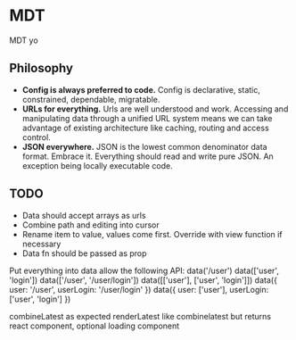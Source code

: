 # MDT
MDT yo

## Philosophy
- **Config is always preferred to code.** Config is declarative, static, constrained, dependable, migratable.
- **URLs for everything.** Urls are well understood and work. Accessing and manipulating data through a unified URL system means we can take advantage of existing architecture like caching, routing and access control.
- **JSON everywhere.** JSON is the lowest common denominator data format. Embrace it. Everything should read and write pure JSON. An exception being locally executable code.

## TODO
- Data should accept arrays as urls
- Combine path and editing into cursor
- Rename item to value, values come first. Override with view function if necessary
- Data fn should be passed as prop

Put everything into data
allow the following API:
data('/user')
data(['user', 'login'])
data(['/user', '/user/login'])
data([['user'], ['user', 'login']])
data({
  user: '/user',
  userLogin: '/user/login'
})
data({
  user: ['user'],
  userLogin: ['user', 'login']
})

combineLatest as expected
renderLatest like combinelatest but returns react component, optional loading component
